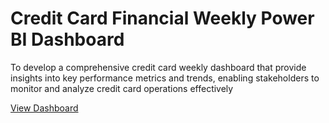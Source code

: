 # Credit Card Financial Weekly Power BI Dashboard

To develop a comprehensive credit
card weekly dashboard that
provide insights into key
performance metrics and trends,
enabling stakeholders to monitor
and analyze credit card operations
effectively

[View Dashboard]([https://app.powerbi.com/view?r=eyJrIjoiZjBjNjRhNTAtZGQwMC00ZmYzLTllNjMtODVkMTI5NWE0MzhiIiwidCI6ImQxY2I3NTZlLWFjZDEtNGY2Yi1hYmJlLWZjZWFmMWY0ZmQ3NCJ9](https://app.powerbi.com/view?r=eyJrIjoiODdiN2UwNjAtYTgzYS00YTM5LWI1ODAtZTQ2NDQ5ZmExYzQwIiwidCI6ImQxY2I3NTZlLWFjZDEtNGY2Yi1hYmJlLWZjZWFmMWY0ZmQ3NCJ9)) 
